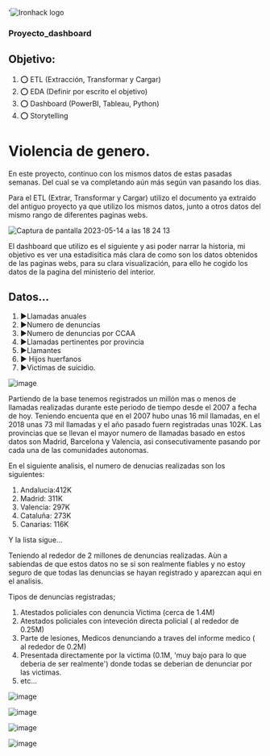 '![Ironhack logo](https://i.imgur.com/1QgrNNw.png)

### Proyecto_dashboard

## Objetivo:

  1. :o: ETL (Extracción, Transformar y Cargar)
  2. :o: EDA (Definir por escrito el objetivo)
  3. :o: Dashboard (PowerBI, Tableau, Python)
  4. :o: Storytelling 



# Violencia de genero.


En este proyecto, continuo con los mismos datos de estas pasadas semanas. Del cual se va completando aún más según van pasando los dias. 

Para el ETL (Extrar, Transformar y Cargar) utilizo el documento ya extraido del antiguo proyecto ya que utilizo los mismos datos, junto a otros datos del mismo rango de diferentes paginas webs.



![Captura de pantalla 2023-05-14 a las 18 24 13](https://github.com/JesusGuardiaRamirez/Proyecto_dashboard/assets/125477881/221dc026-3e9d-4a50-ab64-f1400479af74)



El dashboard que utilizo es el siguiente y asi poder narrar la historia, mi objetivo es ver una estadisitica más clara de como son los datos obtenidos de las paginas webs, para su clara visualización, para ello he cogido
los datos de la pagina del ministerio del interior. 



## Datos...

  1. :arrow_forward:Llamadas anuales
  2. :arrow_forward:Numero de denuncias
  3. :arrow_forward:Numero de denuncias por CCAA
  4. :arrow_forward:Llamadas pertinentes por provincia
  5. :arrow_forward:Llamantes
  6. :arrow_forward: Hijos huerfanos
  7. :arrow_forward:Victimas de suicidio.




![image](https://github.com/JesusGuardiaRamirez/Sharks-DataCleaning/assets/125477881/8987247b-e113-4b6c-ae93-2cd74ab74520)


Partiendo de la base tenemos registrados un millón mas o menos de llamadas realizadas durante este periodo de tiempo desde el 2007 a fecha de hoy. Teniendo encuenta que en el 2007 hubo unas 16 mil llamadas, en el 2018 unas 73 mil llamadas y el año pasado fuern registradas unas 102K. Las provincias que se llevan el mayor numero de llamadas basado en estos datos son Madrid, Barcelona y Valencia, asi consecutivamente pasando por cada una de las comunidades autonomas.

En el siguiente analisis, el numero de denucias realizadas son los siguientes:

  1. Andalucia:412K
  2. Madrid: 311K
  3. Valencia: 297K
  4. Cataluña: 273K
  5. Canarias: 116K

Y la lista sigue...

Teniendo al rededor de 2 millones de denuncias realizadas. Aùn a sabiendas de que estos datos no se si son realmente fiables y no estoy seguro de que todas las denuncias se hayan registrado y aparezcan aqui en el analisis. 


Tipos de denuncias registradas;

 1. Atestados policiales con denuncia Victima (cerca de 1.4M)
 2. Atestados policiales con inteveción directa policial ( al rededor de 0.25M)
 3. Parte de lesiones, Medicos denunciando a traves del informe medico ( al rededor de 0.2M)
 4. Presentada directamente por la victima (0.1M, 'muy bajo para lo que deberia de ser realmente') donde todas se deberian de denunciar por las victimas.
 5. etc...











![image](https://github.com/JesusGuardiaRamirez/Sharks-DataCleaning/assets/125477881/e66d1218-bdd5-465c-aed7-53fd25a3ca4c)



![image](https://github.com/JesusGuardiaRamirez/Sharks-DataCleaning/assets/125477881/82e083a6-4428-4fec-9edf-30c41818f333)




![image](https://github.com/JesusGuardiaRamirez/Sharks-DataCleaning/assets/125477881/b342ac2d-a476-4348-8821-1f8fd9501353)




![image](https://github.com/JesusGuardiaRamirez/Sharks-DataCleaning/assets/125477881/80cb8624-8934-4a16-ae74-04026270ab48)
